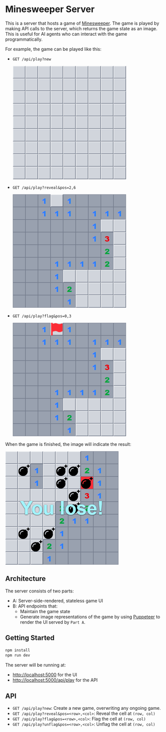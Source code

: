 # Minesweeper Server

This is a server that hosts a game of [Minesweeper](<https://en.wikipedia.org/wiki/Minesweeper_(video_game)>). The game is played by making API calls to the server, which returns the game state as an image. This is useful for AI agents who can interact with the game programmatically.

For example, the game can be played like this:

- `GET /api/play?new`

  ![Screenshot of game play](static/new.png?raw=true)

- `GET /api/play?reveal&pos=2,6`

  ![Screenshot of game play](static/unflag.png?raw=true)

- `GET /api/play?flag&pos=0,3`

  ![Screenshot of game play](static/flag.png?raw=true)

When the game is finished, the image will indicate the result:

![Screenshot of game play](static/lose.png?raw=true)

## Architecture

The server consists of two parts:

- A: Server-side-rendered, stateless game UI
- B: API endpoints that:
  - Maintain the game state
  - Generate image representations of the game by using [Puppeteer](https://pptr.dev/) to render the UI served by `Part A`.

## Getting Started

```bash
npm install
npm run dev
```

The server will be running at:

- [http://localhost:5000](http://localhost:5000) for the UI
- [http://localhost:5000/api/play](http://localhost:5000/api/play) for the API

## API

- `GET /api/play?new`: Create a new game, overwriting any ongoing game.
- `GET /api/play?reveal&pos=<row>,<col>`: Reveal the cell at `(row, col)`
- `GET /api/play?flag&pos=<row>,<col>`: Flag the cell at `(row, col)`
- `GET /api/play?unflag&pos=<row>,<col>`: Unflag the cell at `(row, col)`
